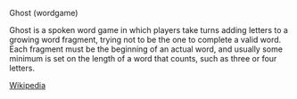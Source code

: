 Ghost (wordgame)

Ghost is a spoken word game in which players take turns adding letters to a growing word fragment, trying not to be the one to complete a valid word. Each fragment must be the beginning of an actual word, and usually some minimum is set on the length of a word that counts, such as three or four letters. 

<a href="http://en.wikipedia.org/wiki/Ghost_(game)">Wikipedia</a>
